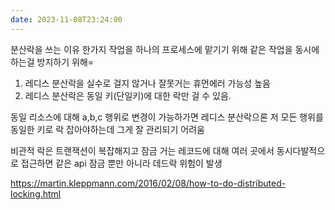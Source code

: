 ```yaml
---
date: 2023-11-08T23:24:00
---
```

분산락을 쓰는 이유
한가지 작업을 하나의 프로세스에 맡기기 위해
같은 작업을 동시에 하는걸 방지하기 위해=

1. 레디스 분산락을 실수로 걸지 않거나 잘못거는 휴먼에러 가능성 높음
2. 레디스 분산락은 동일 키(단일키)에 대한 락만 걸 수 있음.

동일 리소스에 대해 a,b,c 행위로 변경이 가능하가면 레디스 분산락으론 저 모든 행위를 동일한 키로 락 잡아야하는데 그게 잘 관리되기 어려움

비관적 락은 트랜잭션이 복잡해지고 잠금 거는 레코드에 대해 여러 곳에서 동시다발적으로 접근하면 같은 api 잠금 뿐만 아니라 데드락 위험이 발생


https://martin.kleppmann.com/2016/02/08/how-to-do-distributed-locking.html